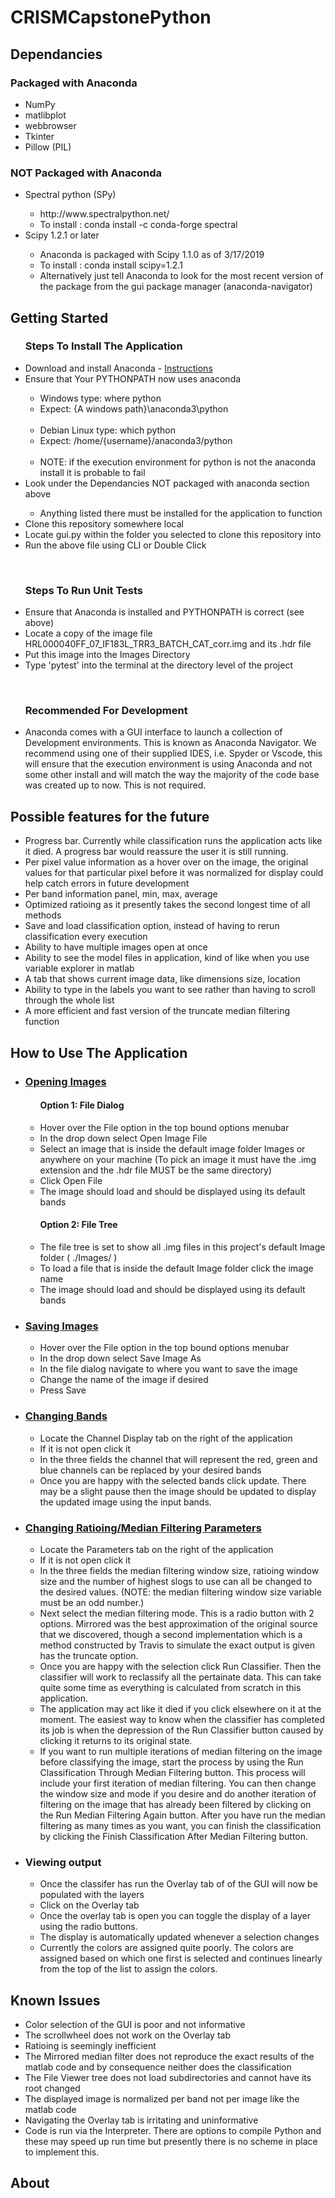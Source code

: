 # CRISMCapstonePython

<h2>Dependancies</h2>

<h3>Packaged with Anaconda</h3>
<ul>
  <li>NumPy</li>
  <li>matlibplot</li>
  <li>webbrowser</li>
  <li>Tkinter</li>
  <li>Pillow (PIL)</li>
</ul>
<h3>NOT Packaged with Anaconda</h3>
<ul>
  <li>Spectral python (SPy)</li>
    <ul>
      <li><a>http://www.spectralpython.net/</a></li>
      <li>To install : conda install -c conda-forge spectral </li>
    </ul>
  <li>Scipy 1.2.1 or later</li>
    <ul>
      <li>Anaconda is packaged with Scipy 1.1.0 as of 3/17/2019</li>
      <li>To install : conda install scipy=1.2.1 </li>
      <li>Alternatively just tell Anaconda to look for the most recent version of the package from the gui package manager (anaconda-navigator)</li>
    </ul>
</ul>

<h2>Getting Started</h2>
  <ul><h3>Steps To Install The Application</h3>
    <li>Download and install Anaconda - <a href="https://docs.anaconda.com/anaconda/navigator/">Instructions</a></li>
    <li>Ensure that Your PYTHONPATH now uses anaconda</li>
      <ul>
        <li>Windows type: where python</li>
        <li>Expect: {A windows path}\anaconda3\python</li>
        <br>
        <li>Debian Linux type: which python</li>
        <li>Expect: /home/{username}/anaconda3/python</li>
        <br>
        <li>NOTE: if the execution environment for python is not the anaconda install it is probable to fail</li>
      </ul>
    <li>Look under the Dependancies NOT packaged with anaconda section above</li>
      <ul>
        <li>Anything listed there must be installed for the application to function</li>
      </ul>
    <li>Clone this repository somewhere local</li>
    <li>Locate gui.py within the folder you selected to clone this repository into</li>
    <li>Run the above file using CLI or Double Click</li>
  </ul>
  <br>
  <ul><h3>Steps To Run Unit Tests</h3>
    <li>Ensure that Anaconda is installed and PYTHONPATH is correct (see above)</li>
    <li>Locate a copy of the image file HRL000040FF_07_IF183L_TRR3_BATCH_CAT_corr.img and its .hdr file</li>
    <li>Put this image into the Images Directory</li>
    <li>Type 'pytest' into the terminal at the directory level of the project</li>
  </ul>
  <br>
  <ul><h3>Recommended For Development</h3>
    <li>
      <div>
            Anaconda comes with a GUI interface to launch a collection of Development environments. This is known as Anaconda Navigator. We recommend using one of their supplied IDES, i.e. Spyder or Vscode, this will ensure that the execution environment is using Anaconda and not some other install and will match the way the majority of the code base was created up to now. This is not required.
      </div>
    </li>
  </ul>
  
<h2>Possible features for the future</h2>
  <ul>
    <li>Progress bar. Currently while classification runs the application acts like it died. A progress bar would reassure the user it is still running.</li>
    <li>Per pixel value information as a hover over on the image, the original values for that particular pixel before it was normalized for display could help catch errors in future development</li>
    <li>Per band information panel, min, max, average</li>
    <li>Optimized ratioing as it presently takes the second longest time of all methods</li>
    <li>Save and load classification option, instead of having to rerun classification every execution</li>
    <li>Ability to have multiple images open at once</li>
    <li>Ability to see the model files in application, kind of like when you use variable explorer in matlab</li>
    <li>A tab that shows current image data, like dimensions size, location</li>
    <li>Ability to type in the labels you want to see rather than having to scroll through the whole list</li>
    <li>A more efficient and fast version of the truncate median filtering function</li>
  </ul>
<h2>How to Use The Application</h2>
  <ul>
    <li><h3 style="text-decoration:underline">Opening Images</h3></li>
    <ul>
      <h4>Option 1: File Dialog</h4>
      <li>Hover over the File option in the top bound options menubar</li>
      <li>In the drop down select Open Image File</li>
      <li>Select an image that is inside the default image folder Images or anywhere on your machine (To pick an image it must have the
      .img extension and the .hdr file MUST be the same directory)</li>
      <li>Click Open File</li>
      <li>The image should load and should be displayed using its default bands</li>
    </ul>
    <ul>
      <h4>Option 2: File Tree</h4>
      <li>The file tree is set to show all .img files in this project's default Image folder ( ./Images/ )</li>
      <li>To load a file that is inside the default Image folder click the image name</li>
      <li>The image should load and should be displayed using its default bands</li>
    </ul>
    <li><h3 style="text-decoration:underline">Saving Images</h3></li>
    <ul>
      <li>Hover over the File option in the top bound options menubar</li>
      <li>In the drop down select Save Image As</li>
      <li>In the file dialog navigate to where you want to save the image</li>
      <li>Change the name of the image if desired</li>
      <li>Press Save</li>
    </ul>
    <li><h3 style="text-decoration:underline">Changing Bands</h3></li>
    <ul>
      <li>Locate the Channel Display tab on the right of the application</li>
      <li>If it is not open click it</li>
      <li>In the three fields the channel that will represent the red, green and blue channels can be replaced by your desired bands</li>
      <li>Once you are happy with the selected bands click update. There may be a slight pause then the image should be updated to display the updated image using the input bands.</li>
    </ul>
    <li><h3 style="text-decoration:underline">Changing Ratioing/Median Filtering Parameters</h3></li>
    <ul>
      <li>Locate the Parameters tab on the right of the application</li>
      <li>If it is not open click it</li>
      <li>In the three fields the median filtering window size, ratioing window size and the number of highest slogs to use can all be changed to the desired values. (NOTE: the median filtering window size variable must be an odd number.)</li>
      <li>Next select the median filtering mode. This is a radio button with 2 options. Mirrored was the best approximation of the original source that we discovered, though a second implementation which is a method constructed by Travis to simulate the exact output is given has the truncate option.</li>
      <li>Once you are happy with the selection click Run Classifier. Then the classifier will work to reclassify all the pertainate data. This can take quite some time as everything is calculated from scratch in this application.</li>
      <li>The application may act like it died if you click elsewhere on it at the moment. The easiest way to know when the classifier has completed its job is when the depression of the Run Classifier button caused by clicking it returns to its original state.</li>
      <li>If you want to run multiple iterations of median filtering on the image before classifying the image, start the process by using the Run Classification Through Median Filtering button. This process will include your first iteration of median filtering. You can then change the window size and mode if you desire and do another iteration of filtering on the image that has already been filtered by clicking on the Run Median Filtering Again button. After you have run the median filtering as many times as you want, you can finish the classification by clicking the Finish Classification After Median Filtering button.</li>
    </ul>
    <li><h3>Viewing output</h3>
    <ul>
      <li>Once the classifer has run the Overlay tab of of the GUI will now be populated with the layers</li>
      <li>Click on the Overlay tab</li>
      <li>Once the overlay tab is open you can toggle the display of a layer using the radio buttons. </li>
      <li>The display is automatically updated whenever a selection changes</li>
      <li>Currently the colors are assigned quite poorly. The colors are assigned based on which one first is selected and continues linearly from the top of the list to assign the colors.</li>
    </ul>
  </ul>

<h2>Known Issues</h2>
  <ul>
    <li>Color selection of the GUI is poor and not informative</li>
    <li>The scrollwheel does not work on the Overlay tab</li>
    <li>Ratioing is seemingly inefficient</li>
    <li>The Mirrored median filter does not reproduce the exact results of the matlab code and by consequence neither does the classification</li>
    <li>The File Viewer tree does not load subdirectories and cannot have its root changed</li>
    <li>The displayed image is normalized per band not per image like the matlab code</li>
    <li>Navigating the Overlay tab is irritating and uninformative</li>
    <li>Code is run via the Interpreter. There are options to compile Python and these may speed up run time but presently there is no scheme in place to implement this.
  </ul>
  
<h2>About</h2>
